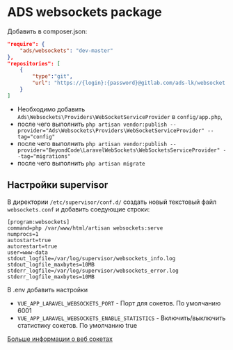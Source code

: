 # ADS websockets package

Добавить в composer.json:
```json
"require": {
    "ads/websockets": "dev-master"
},
"repositories": [
    {
        "type":"git",
        "url": "https://{login}:{password}@gitlab.com/ads-lk/websocket.git"
    }
]
```

* Необходимо добавить `Ads\Websockets\Providers\WebSocketServiceProvider` в `config/app.php`,
* после чего выполнить `php artisan vendor:publish --provider="Ads\Websockets\Providers\WebSocketServiceProvider" --tag="config"`
* после чего выполнить `php artisan vendor:publish --provider="BeyondCode\LaravelWebSockets\WebSocketsServiceProvider" --tag="migrations"`
* после чего выполнить `php artisan migrate`

## Настройки supervisor

В директории `/etc/supervisor/conf.d/` создать новый текстовый файл `websockets.conf` и добавить соедующие строки:
```
[program:websockets]
command=php /var/www/html/artisan websockets:serve
numprocs=1
autostart=true
autorestart=true
user=www-data
stdout_logfile=/var/log/supervisor/websockets_info.log
stdout_logfile_maxbytes=10MB
stderr_logfile=/var/log/supervisor/websockets_error.log
stderr_logfile_maxbytes=10MB
```

В .env добавить настройки
* `VUE_APP_LARAVEL_WEBSOCKETS_PORT` - Порт для сокетов. По умолчанию 6001
* `VUE_APP_LARAVEL_WEBSOCKETS_ENABLE_STATISTICS` - Включить/выключить статистику сокетов. По умолчанию true

[Больше информации о веб сокетах](https://beyondco.de/docs/laravel-websockets/getting-started/introduction)
